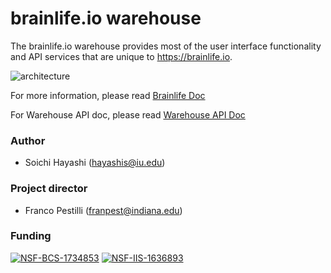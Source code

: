 # brainlife.io warehouse

The brainlife.io warehouse provides most of the user interface functionality and API services that are unique to https://brainlife.io.

![architecture](https://docs.google.com/drawings/d/e/2PACX-1vSbxpvxhckYT5rUJReexZdbaL4xZpMDiebDP-yQAxrcy1VwKCAHYQQTWE8mMQ4lBgQg9qpcZcZmaEr1/pub?w=960&amp;h=551)

For more information, please read [Brainlife Doc](https://brain-life.github.io/docs/)

For Warehouse API doc, please read [Warehouse API Doc](https://brain-life.github.io/warehouse/apidoc/)

### Author
- Soichi Hayashi (hayashis@iu.edu)

### Project director
- Franco Pestilli (franpest@indiana.edu)

### Funding 
[![NSF-BCS-1734853](https://img.shields.io/badge/NSF_BCS-1734853-blue.svg)](https://nsf.gov/awardsearch/showAward?AWD_ID=1734853)
[![NSF-IIS-1636893](https://img.shields.io/badge/NSF_BCS-1636893-blue.svg)](https://nsf.gov/awardsearch/showAward?AWD_ID=1636893)

